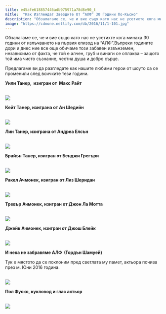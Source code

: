 ```yaml
---
title: e45afe618857446adb975971a78d8e90_t
mitle:  "Как Изглеждат Звездите От “АЛФ” 30 Години По-Късно"
description: "Обзалагаме се, че и вие също като нас не усетихте кога минаха 30 години от излъчването на първия епизод на &qout;АЛФ&qout;.Въпреки годините дори и днес ние все още обичаме този з"
image: "https://cdnone.netlify.com/db/2016/11/1-101.jpg"
---
```


 <p>Обзалагаме се, че и вие също като нас не усетихте кога минаха 30 години от излъчването на първия епизод на “АЛФ”.Въпреки годините дори и днес ние все още обичаме този забавен извънземен, независимо от факта, че той е алчен, груб и винаги се оплаква – защото той има чисто съзнание, честна душа и добро сърце.</p>      <p>Предлагаме ви да разгледате как нашите любими герои от шоуто са се променили след всичките тези години.</p> <p><strong>Уили Танер,  изигран от  Макс Райт</strong></p> <p> <br/><img src="https://cdnone.netlify.com/db/2016/11/1-101.jpg"/><br/></p>       <p><strong>Кейт Танер, изиграна от Ан Шедийн</strong></p> <p> <br/><img src="https://cdnone.netlify.com/db/2016/11/3-87.jpg"/><br/></p> <p><strong>Лин Танер, изиграна от Андреа Елсън</strong></p> <p> <br/><img src="https://cdnone.netlify.com/db/2016/11/4-86.jpg"/><br/></p>      <p><strong>Брайън Танер, изигран от Бенджи Грегъри</strong></p> <p> <br/><img src="https://cdnone.netlify.com/db/2016/11/5-83.jpg"/><br/></p> <p><strong>Ракел Ачмонек, изигран от Лиз Шеридан</strong></p> <p> <br/><img src="https://cdnone.netlify.com/db/2016/11/6-81.jpg"/><br/></p>  <p><strong>Тревър Ачмонек, изигран от Джон Ла Мотта</strong></p> <p> <br/><img src="https://cdnone.netlify.com/db/2016/11/7-80.jpg"/><br/></p>      <p><strong>Джейк Ачмонек, изигран от Джош Блейк</strong></p> <p> <br/><img src="https://cdnone.netlify.com/db/2016/11/8-72.jpg"/><br/></p> <p><strong>И нека не забравяме АЛФ  (Гордън Шамуей)</strong></p> <p>Тук е мястото да се поклоним пред светлата му памет, актьора почива през м. Юни 2016 година.</p>      <p> <br/><img src="https://cdnone.netlify.com/db/2016/11/9-73.jpg"/><br/></p>  <p><strong>Пол Фуско, кукловод и глас актьор</strong></p> <p> <br/><img src="https://cdnone.netlify.com/db/2016/11/10-69.jpg"/><br/></p>       